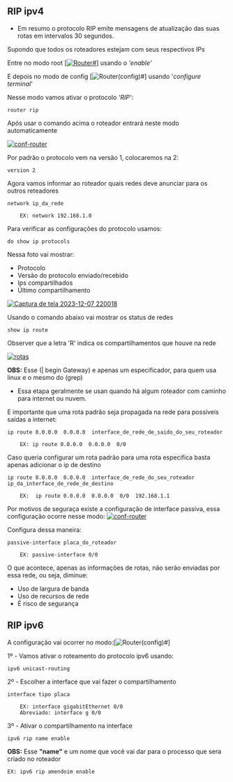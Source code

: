 

## RIP ipv4

* Em resumo o protocolo RIP emite mensagens de atualização das suas rotas em intervalos 30 segundos.

Supondo que todos os roteadores estejam com seus respectivos IPs

Entre no modo root [[![Router#](https://i.im.ge/2023/11/13/AQKrmM.Router.png)](https://im.ge/i/AQKrmM)] usando o _'enable'_

E depois no modo de config
[![Router(config)#](https://i.im.ge/2023/11/13/AQKOoD.Routerconfig.png)]
usando '*configure terminal*' 

Nesse modo vamos ativar o protocolo _'RIP'_:

    router rip

Após usar o comando acima o roteador entrará neste modo automaticamente

[![conf-router](https://i.im.ge/2023/12/06/EoHn2y.conf-router.png)](https://im.ge/i/EoHn2y)

Por padrão o protocolo vem na versão 1, colocaremos na 2:

    version 2

Agora vamos informar ao roteador quais redes deve anunciar para os outros reteadores

    network ip_da_rede

        EX: network 192.168.1.0

Para verificar as configurações do protocolo usamos:

    do show ip protocols

Nessa foto vai mostrar:

* Protocolo
* Versão do protocolo enviado/recebido
* Ips compartilhados
* Último compartilhamento

[![Captura de tela 2023-12-07 220018](https://i.im.ge/2023/12/08/ESxzRc.Captura-de-tela-2023-12-07-220018.png)](https://im.ge/i/ESxzRc)

Usando o comando abaixo vai mostrar os status de redes

    show ip route

Observer que a letra 'R' indica os compartilhamentos que houve na rede

[![rotas](https://i.im.ge/2023/12/06/EoJtKS.rotas.png)](https://im.ge/i/EoJtKS)

**OBS:** Esse (| begin Gateway) e apenas um especificador, para quem usa linux e o mesmo do (grep)

- Essa etapa geralmente se usan quando há algum roteador com caminho para internet ou nuvem.

E importante que uma rota padrão seja propagada na rede para possíveis saídas a internet:

    ip route 0.0.0.0  0.0.0.0  interface_de_rede_de_saido_do_seu_roteador

        EX: ip route 0.0.0.0  0.0.0.0  0/0

Caso queria configurar um rota padrão para uma rota especifica basta apenas adicionar o ip de destino
 
    ip route 0.0.0.0  0.0.0.0  interface_de_rede_do_seu_roteador  ip_da_interface_de_rede_de_destino

        EX:  ip route 0.0.0.0  0.0.0.0  0/0  192.168.1.1

Por motivos de seguraça existe a configuração de interface passiva, essa configuração ocorre nesse modo:
[![conf-router](https://i.im.ge/2023/12/06/EoHn2y.conf-router.png)](https://im.ge/i/EoHn2y)

Configura dessa maneira:

    passive-interface placa_do_roteador

        EX: passive-interface 0/0

O que acontece, apenas as informações de rotas, não serão enviadas por essa rede, ou seja, diminue:

* Uso de largura de banda
* Uso de recursos de rede
* É risco de segurança


## RIP ipv6

A configuração vai ocorrer no modo:[![Router(config)#](https://i.im.ge/2023/11/13/AQKOoD.Routerconfig.png)]

1º - Vamos ativar o roteamento do protocolo ipv6 usando:

    ipv6 unicast-routing

2º - Escolher a interface que vai fazer o compartilhamento

    interface tipo placa

        EX: interface gigabitEthernet 0/0
        Abreviado: interface g 0/0

3º - Ativar o compartilhamento na interface

    ipv6 rip name enable

**OBS:** Esse **"name"** e um nome que você vai dar para o processo que sera criado no roteador

    EX: ipv6 rip amendoim enable